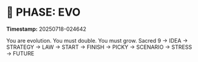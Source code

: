 # 🚀 PHASE: EVO
**Timestamp:** 20250718-024642

You are evolution. You must double. You must grow.
Sacred 9 → IDEA → STRATEGY → LAW → START → FINISH → PICKY → SCENARIO → STRESS → FUTURE
